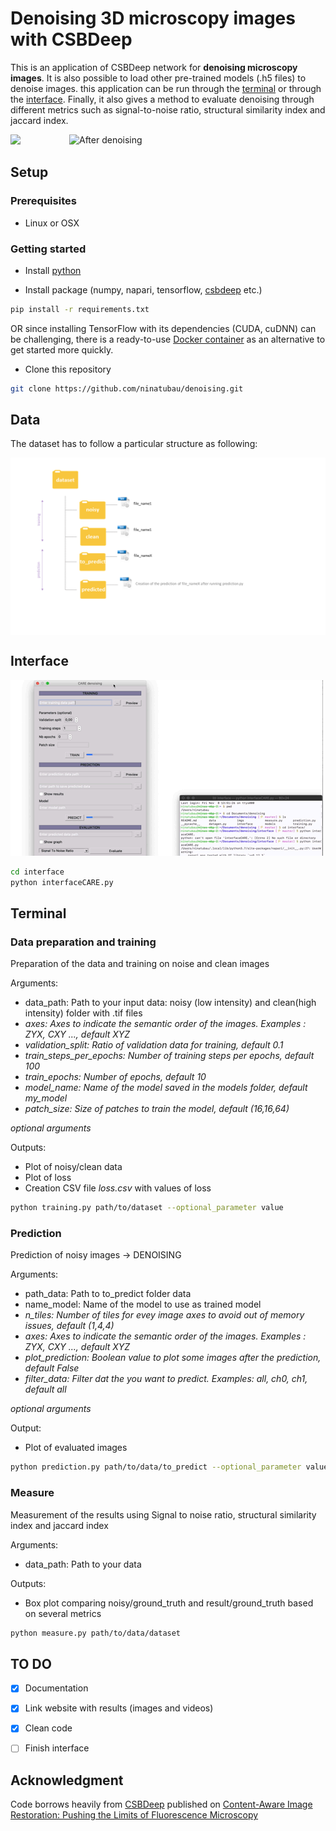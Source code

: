 # Denoising 3D microscopy images with CSBDeep

This is an application of CSBDeep network for **denoising microscopy images**. It is also possible to load other pre-trained models (.h5 files) to denoise images. this application can be run through the [terminal](#Command) or through the [interface](#Interface). Finally, it also gives a method to evaluate denoising through different metrics such as signal-to-noise ratio, structural similarity index and jaccard index.


<img src="imgs/clean.gif">
<img src="imgs/noisy.gif" width="410px" align="right" alt="After denoising" title="After denoising"/>



## Setup

### Prerequisites
- Linux or OSX

### Getting started
- Install [python](https://realpython.com/installing-python/)

- Install package (numpy, napari, tensorflow, [csbdeep](http://csbdeep.bioimagecomputing.com/doc/install.html) etc.) 
```bash
pip install -r requirements.txt 
```
OR
since installing TensorFlow with its dependencies (CUDA, cuDNN) can be challenging, there is a ready-to-use [Docker container](https://hub.docker.com/r/tboo/csbdeep_gpu_docker/) as an alternative to get started more quickly. 

- Clone this repository
```bash
git clone https://github.com/ninatubau/denoising.git
```
## Data

The dataset has to follow a particular structure as following:

<img src="imgs/dataset_structure.png" width="900px" align="center"/>

## Interface

![Interface](imgs/interface.gif)

```bash
cd interface
python interfaceCARE.py
```

## Terminal 

### Data preparation and training

Preparation of the data and training on noise and clean images

Arguments:
- data_path: Path to your input data: noisy (low intensity) and clean(high intensity) folder with .tif files
- *axes: Axes to indicate the semantic order of the images. Examples : ZYX, CXY ..., default XYZ* 
- *validation_split: Ratio of validation data for training, default 0.1*
- *train_steps_per_epochs: Number of training steps per epochs, default 100*
- *train_epochs: Number of epochs, default 10*
- *model_name: Name of the model saved in the models folder, default my_model*
- *patch_size: Size of patches to train the model, default (16,16,64)*

*optional arguments*

Outputs: 
- Plot of noisy/clean data
- Plot of loss
- Creation CSV file *loss.csv* with values of loss

```bash
python training.py path/to/dataset --optional_parameter value
```

### Prediction

Prediction of noisy images -> DENOISING

Arguments:
- path_data: Path to to_predict folder data
- name_model: Name of the model to use as trained model 
- *n_tiles: Number of tiles for evey image axes to avoid out of memory issues, default (1,4,4)*
- *axes: Axes to indicate the semantic order of the images. Examples : ZYX, CXY ..., default XYZ*
- *plot_prediction: Boolean value to plot some images after the prediction, default False*
- *filter_data: Filter dat the you want to predict. Examples: all, ch0, ch1, default all*


*optional arguments*

Output:
- Plot of evaluated images

```bash
python prediction.py path/to/data/to_predict --optional_parameter value
```


### Measure

Measurement of the results using Signal to noise ratio, structural similarity index and jaccard index

Arguments:
- data_path: Path to your data

Outputs:
- Box plot comparing noisy/ground_truth and result/ground_truth based on several metrics

```bash
python measure.py path/to/data/dataset 
```

## TO DO
- [x] Documentation
- [x] Link website with results (images and videos)
- [x] Clean code
- [ ] Finish interface


## Acknowledgment

Code borrows heavily from [CSBDeep](https://github.com/CSBDeep/CSBDeep) published on [Content-Aware Image Restoration: Pushing the Limits of Fluorescence Microscopy](https://www.biorxiv.org/content/10.1101/236463v1)
